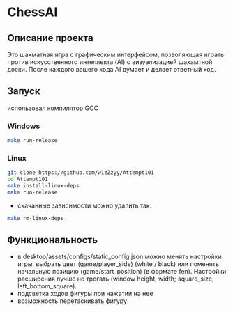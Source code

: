 # ChessAI 

## Описание проекта 
Это шахматная игра с графическим интерфейсом, позволяющая играть против искусственного интеллекта (AI) с визуализацией шахамтной доски. После каждого вашего хода AI думает и делает ответный ход.

## Запуск 
использовал компилятор GCC

### Windows
```bash 
make run-release
```
### Linux 
```bash
git clone https://github.com/w1zZzyy/Attempt101 
cd Attempt101
make install-linux-deps 
make run-release
```
- скачанные зависимости можно удалить так: 
```bash 
make rm-linux-deps 
```


## Функциональность 
- в desktop/assets/configs/static_config.json можно менять настройки игры: выбрать цвет (game/player_side) (white / black) или поменять начальную позицию (game/start_position) (в формате fen). Настройки расширения лучше не трогать (window height, width; square_size; left_bottom_square).
- подсветка ходов фигуры при нажатии на нее
- возможность перетаскивать фигуру